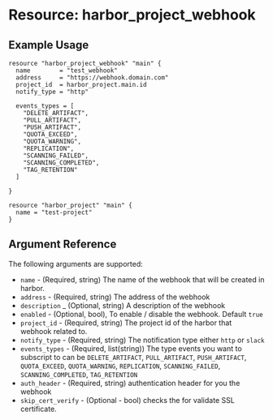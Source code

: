# Resource: harbor_project_webhook

## Example Usage
```hcl
resource "harbor_project_webhook" "main" {
  name        = "test_webhook"
  address     = "https://webhook.domain.com"
  project_id  = harbor_project.main.id
  notify_type = "http"

  events_types = [
    "DELETE_ARTIFACT",
    "PULL_ARTIFACT",
    "PUSH_ARTIFACT",
    "QUOTA_EXCEED",
    "QUOTA_WARNING",
    "REPLICATION",
    "SCANNING_FAILED",
    "SCANNING_COMPLETED",
    "TAG_RETENTION"
  ]

}

resource "harbor_project" "main" {
  name = "test-project"
}
```

## Argument Reference
The following arguments are supported:

* `name` - (Required, string) The name of the webhook that will be created in harbor.
* `address` - (Required, string) The address of the webhook
* `description` _ (Optional, string) A description of the webhook
* `enabled` - (Optional, bool), To enable / disable the webhook. Default `true` 
* `project_id` - (Required, string) The project id of the harbor that webhook related to.
* `notify_type` - (Required, string) The notification type either `http` or `slack`
* `events_types` - (Required, list(string)) The type events you want to subscript to can be `DELETE_ARTIFACT`, `PULL_ARTIFACT`, `PUSH_ARTIFACT`, `QUOTA_EXCEED`, `QUOTA_WARNING`, `REPLICATION`, `SCANNING_FAILED`, `SCANNING_COMPLETED`, `TAG_RETENTION`
* `auth_header` - (Required, string) authentication header for you the webhook
* `skip_cert_verify` - (Optional - bool) checks the for validate SSL certificate.